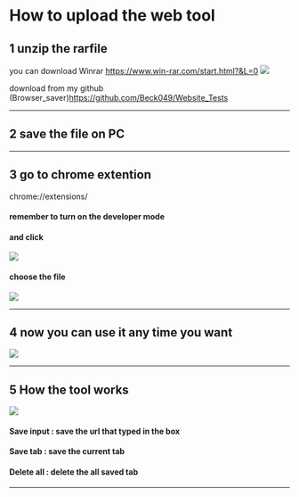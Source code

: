 # How to upload the web tool


## 1 unzip the rarfile

you can download Winrar
https://www.win-rar.com/start.html?&L=0
![](https://i.imgur.com/NXb6gAt.jpg)

download from my github
(Browser_saver)https://github.com/Beck049/Website_Tests

-------------------
## 2 save the file on PC

-------------------
## 3 go to chrome extention
chrome://extensions/

#### remember to turn on the developer mode

#### and click 
![](https://i.imgur.com/D36kaHI.jpg)

#### choose the file
![](https://i.imgur.com/11uFTaL.jpg)

-------------------
## 4 now you can use it any time you want
![](https://i.imgur.com/r105LFx.jpg)

-------------------
## 5 How the tool works

![](https://i.imgur.com/kF3bJKb.jpg)
#### Save input : save the url that typed in the box
#### Save tab   : save the current tab
#### Delete all : delete the all saved tab

-------------------
